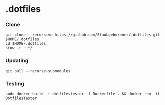 # .dotfiles

### Clone

```shell
git clone --recursive https://github.com/Staubgeborener/.dotfiles.git $HOME/.dotfiles
cd $HOME/.dotfiles
stow -t ~ */
```

### Updating

```shell
git pull --recurse-submodules
```

### Testing

```shell
sudo docker build -t dotfilestester -f Dockerfile . && docker run -it DotfilesTester
```
